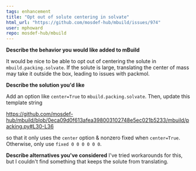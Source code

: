 ```yaml
---
tags: enhancement
title: "Opt out of solute centering in solvate"
html_url: "https://github.com/mosdef-hub/mbuild/issues/974"
user: mphoward
repo: mosdef-hub/mbuild
---
```


**Describe the behavior you would like added to mBuild**

It would be nice to be able to opt out of centering the solute in `mbuild.packing.solvate`. If the solute is large, translating the center of mass may take it outside the box, leading to issues with packmol. 

**Describe the solution you'd like**

Add an option like `center=True` to `mbuild.packing.solvate`. Then, update this template string

https://github.com/mosdef-hub/mbuild/blob/0eca09d0f613afea398003102748e5ec021b5233/mbuild/packing.py#L30-L36

so that it only uses the `center` option & nonzero fixed when `center=True`. Otherwise, only use `fixed 0 0 0 0 0 0`.

**Describe alternatives you've considered**
I've tried workarounds for this, but I couldn't find something that keeps the solute from translating.
